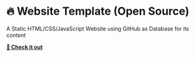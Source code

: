 # 🔥 Website Template (Open Source)
A Static HTML/CSS/JavaScript Website using GitHub as Database for its content
<br>

**[🧳 Check it out](https://github.com/tobwil/markdown_website/)**